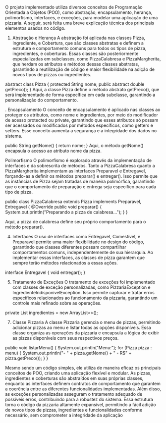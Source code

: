 O projeto implementado utiliza diversos conceitos de Programação Orientada a Objetos (POO), como abstração, encapsulamento, herança, polimorfismo, interfaces, e exceções, para modelar uma aplicação de uma pizzaria. A seguir, será feita uma breve explicação técnica dos principais elementos usados no código.

1. Abstração e Herança
A abstração foi aplicada nas classes Pizza, Ingrediente, e Cobertura, que são classes abstratas e definem a estrutura e comportamento comuns para todos os tipos de pizza, ingredientes, e coberturas. Essas classes são posteriormente especializadas em subclasses, como PizzaCalabresa e PizzaMargherita, que herdam os atributos e métodos dessas classes abstratas, garantindo a reutilização de código e maior flexibilidade na adição de novos tipos de pizzas ou ingredientes.

abstract class Pizza {
    protected String nome;
    public abstract double getPreco();
}
Aqui, a classe Pizza define o método abstrato getPreco(), que será implementado de forma específica em cada subclasse, garantindo a personalização do comportamento.

. Encapsulamento
O conceito de encapsulamento é aplicado nas classes ao proteger os atributos, como nome e ingredientes, por meio do modificador de acesso protected ou private, garantindo que esses atributos só possam ser acessados ou modificados por métodos específicos, como getters e setters. Esse conceito aumenta a segurança e a integridade dos dados no sistema.

public String getNome() {
    return nome;
}
Aqui, o método getNome() encapsula o acesso ao atributo nome da pizza.

Polimorfismo
O polimorfismo é explorado através da implementação de interfaces e da sobrescrita de métodos. Tanto a PizzaCalabresa quanto a PizzaMargherita implementam as interfaces Preparavel e Entregavel, forçando-as a definir os métodos preparar() e entregar(). Isso permite que as instâncias de Pizza sejam tratadas de maneira polimórfica, garantindo que o comportamento de preparação e entrega seja específico para cada tipo de pizza.


public class PizzaCalabresa extends Pizza implements Preparavel, Entregavel {
    @Override
    public void preparar() {
        System.out.println("Preparando a pizza de calabresa...");
    }
}

Aqui, a pizza de calabresa define seu próprio comportamento para o método preparar().


4. Interfaces
O uso de interfaces como Entregavel, Comestivel, e Preparavel permite uma maior flexibilidade no design do código, garantindo que classes diferentes possam compartilhar comportamentos comuns, independentemente de sua hierarquia. Ao implementar essas interfaces, as classes de pizza garantem que sempre terão métodos relacionados a essas ações.

interface Entregavel {
    void entregar();
}

5. Tratamento de Exceções
O tratamento de exceções foi implementado com classes de exceção personalizadas, como PizzariaException e IngredienteIndisponivelException. Isso permite capturar e tratar erros específicos relacionados ao funcionamento da pizzaria, garantindo um controle mais refinado sobre as operações.

private List<Ingrediente> ingredientes = new ArrayList<>();

7. Classe Pizzaria
A classe Pizzaria gerencia o menu de pizzas, permitindo adicionar pizzas ao menu e listar todas as opções disponíveis. Essa classe organiza as operações da pizzaria e encapsula a lógica de exibir as pizzas disponíveis com seus respectivos preços.

public void listarMenu() {
    System.out.println("Menu:");
    for (Pizza pizza : menu) {
        System.out.println("- " + pizza.getNome() + " - R$" + pizza.getPreco());
    }
}

Mesmo sendo um código simples, ele utiliza de maneira eficaz os principais conceitos de POO, criando uma aplicação flexível e modular. As pizzas, ingredientes e coberturas são abstraídos em suas próprias classes, enquanto as interfaces definem contratos de comportamento que garantem a coerência entre as diferentes funcionalidades implementadas. Além disso, as exceções personalizadas asseguram o tratamento adequado de possíveis erros, contribuindo para a robustez do sistema. Essa estrutura torna o código da pizzaria altamente expansível, permitindo a fácil adição de novos tipos de pizzas, ingredientes e funcionalidades conforme necessário, sem comprometer a integridade da aplicação
